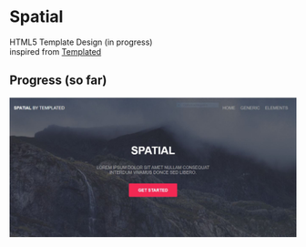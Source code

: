 # Spatial
HTML5 Template Design (in progress)
<br>
inspired from [Templated](https://templated.co/spatial)
<br>
## Progress (so far)
![header](header.JPG)
